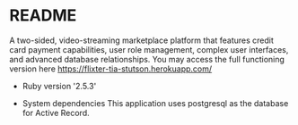 # README

A two-sided, video-streaming marketplace platform that features credit card payment capabilities, user role management, complex user interfaces, and advanced database relationships. You may access the full functioning version here https://flixter-tia-stutson.herokuapp.com/


* Ruby version '2.5.3'

* System dependencies
 This application uses postgresql as the database for Active Record.

